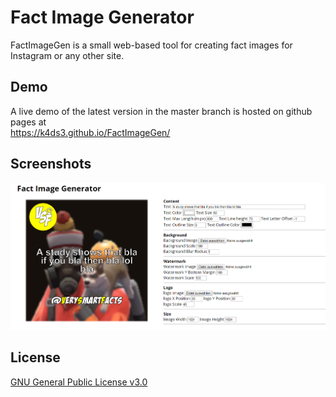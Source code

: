 # Fact Image Generator
FactImageGen is a small web-based tool for creating fact images for Instagram or any other site.

## Demo
A live demo of the latest version in the master branch is hosted on github pages at  
https://k4ds3.github.io/FactImageGen/

## Screenshots
![screenshot](img/screenshot.png)

## License
[GNU General Public License v3.0](LICENSE.md)
